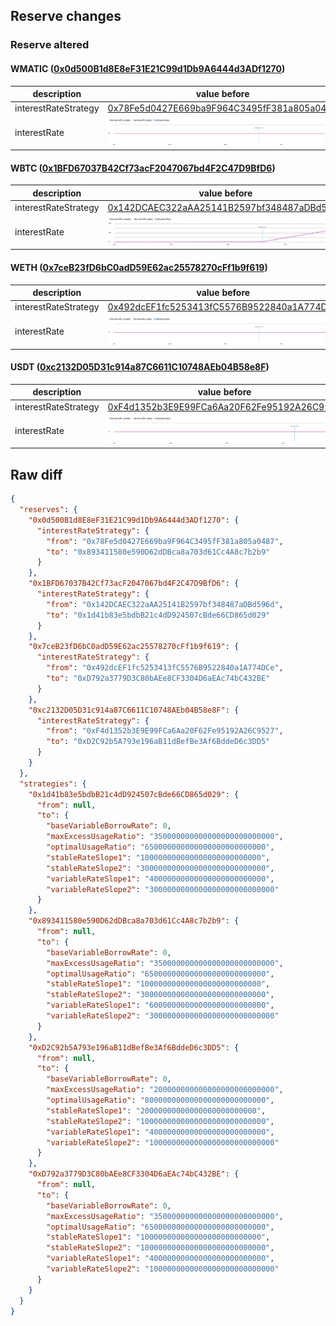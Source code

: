 ## Reserve changes

### Reserve altered

#### WMATIC ([0x0d500B1d8E8eF31E21C99d1Db9A6444d3ADf1270](https://polygonscan.com/address/0x0d500B1d8E8eF31E21C99d1Db9A6444d3ADf1270))

| description | value before | value after |
| --- | --- | --- |
| interestRateStrategy | [0x78Fe5d0427E669ba9F964C3495fF381a805a0487](https://polygonscan.com/address/0x78Fe5d0427E669ba9F964C3495fF381a805a0487) | [0x893411580e590D62dDBca8a703d61Cc4A8c7b2b9](https://polygonscan.com/address/0x893411580e590D62dDBca8a703d61Cc4A8c7b2b9) |
| interestRate | ![before](/.assets/d623b05c15166363301aacb46d7c2c761da0487f.svg) | ![after](/.assets/d623b05c15166363301aacb46d7c2c761da0487f.svg) |

#### WBTC ([0x1BFD67037B42Cf73acF2047067bd4F2C47D9BfD6](https://polygonscan.com/address/0x1BFD67037B42Cf73acF2047067bd4F2C47D9BfD6))

| description | value before | value after |
| --- | --- | --- |
| interestRateStrategy | [0x142DCAEC322aAA25141B2597bf348487aDBd596d](https://polygonscan.com/address/0x142DCAEC322aAA25141B2597bf348487aDBd596d) | [0x1d41b83e5bdbB21c4dD924507cBde66CD865d029](https://polygonscan.com/address/0x1d41b83e5bdbB21c4dD924507cBde66CD865d029) |
| interestRate | ![before](/.assets/9024b25803beaac85c9e1e00e50e08c212c3d6ee.svg) | ![after](/.assets/9024b25803beaac85c9e1e00e50e08c212c3d6ee.svg) |

#### WETH ([0x7ceB23fD6bC0adD59E62ac25578270cFf1b9f619](https://polygonscan.com/address/0x7ceB23fD6bC0adD59E62ac25578270cFf1b9f619))

| description | value before | value after |
| --- | --- | --- |
| interestRateStrategy | [0x492dcEF1fc5253413fC5576B9522840a1A774DCe](https://polygonscan.com/address/0x492dcEF1fc5253413fC5576B9522840a1A774DCe) | [0xD792a3779D3C80bAEe8CF3304D6aEAc74bC432BE](https://polygonscan.com/address/0xD792a3779D3C80bAEe8CF3304D6aEAc74bC432BE) |
| interestRate | ![before](/.assets/109889a4fe0e3bcfce871de154c889a0ff8e0e94.svg) | ![after](/.assets/109889a4fe0e3bcfce871de154c889a0ff8e0e94.svg) |

#### USDT ([0xc2132D05D31c914a87C6611C10748AEb04B58e8F](https://polygonscan.com/address/0xc2132D05D31c914a87C6611C10748AEb04B58e8F))

| description | value before | value after |
| --- | --- | --- |
| interestRateStrategy | [0xF4d1352b3E9E99FCa6Aa20F62Fe95192A26C9527](https://polygonscan.com/address/0xF4d1352b3E9E99FCa6Aa20F62Fe95192A26C9527) | [0xD2C92b5A793e196aB11dBefBe3Af6BddeD6c3DD5](https://polygonscan.com/address/0xD2C92b5A793e196aB11dBefBe3Af6BddeD6c3DD5) |
| interestRate | ![before](/.assets/2e987a4911a41c316461bd57acf38be5b6ae837b.svg) | ![after](/.assets/2e987a4911a41c316461bd57acf38be5b6ae837b.svg) |

## Raw diff

```json
{
  "reserves": {
    "0x0d500B1d8E8eF31E21C99d1Db9A6444d3ADf1270": {
      "interestRateStrategy": {
        "from": "0x78Fe5d0427E669ba9F964C3495fF381a805a0487",
        "to": "0x893411580e590D62dDBca8a703d61Cc4A8c7b2b9"
      }
    },
    "0x1BFD67037B42Cf73acF2047067bd4F2C47D9BfD6": {
      "interestRateStrategy": {
        "from": "0x142DCAEC322aAA25141B2597bf348487aDBd596d",
        "to": "0x1d41b83e5bdbB21c4dD924507cBde66CD865d029"
      }
    },
    "0x7ceB23fD6bC0adD59E62ac25578270cFf1b9f619": {
      "interestRateStrategy": {
        "from": "0x492dcEF1fc5253413fC5576B9522840a1A774DCe",
        "to": "0xD792a3779D3C80bAEe8CF3304D6aEAc74bC432BE"
      }
    },
    "0xc2132D05D31c914a87C6611C10748AEb04B58e8F": {
      "interestRateStrategy": {
        "from": "0xF4d1352b3E9E99FCa6Aa20F62Fe95192A26C9527",
        "to": "0xD2C92b5A793e196aB11dBefBe3Af6BddeD6c3DD5"
      }
    }
  },
  "strategies": {
    "0x1d41b83e5bdbB21c4dD924507cBde66CD865d029": {
      "from": null,
      "to": {
        "baseVariableBorrowRate": 0,
        "maxExcessUsageRatio": "350000000000000000000000000",
        "optimalUsageRatio": "650000000000000000000000000",
        "stableRateSlope1": "100000000000000000000000000",
        "stableRateSlope2": "3000000000000000000000000000",
        "variableRateSlope1": "40000000000000000000000000",
        "variableRateSlope2": "3000000000000000000000000000"
      }
    },
    "0x893411580e590D62dDBca8a703d61Cc4A8c7b2b9": {
      "from": null,
      "to": {
        "baseVariableBorrowRate": 0,
        "maxExcessUsageRatio": "350000000000000000000000000",
        "optimalUsageRatio": "650000000000000000000000000",
        "stableRateSlope1": "100000000000000000000000000",
        "stableRateSlope2": "3000000000000000000000000000",
        "variableRateSlope1": "60000000000000000000000000",
        "variableRateSlope2": "3000000000000000000000000000"
      }
    },
    "0xD2C92b5A793e196aB11dBefBe3Af6BddeD6c3DD5": {
      "from": null,
      "to": {
        "baseVariableBorrowRate": 0,
        "maxExcessUsageRatio": "200000000000000000000000000",
        "optimalUsageRatio": "800000000000000000000000000",
        "stableRateSlope1": "20000000000000000000000000",
        "stableRateSlope2": "1000000000000000000000000000",
        "variableRateSlope1": "40000000000000000000000000",
        "variableRateSlope2": "1000000000000000000000000000"
      }
    },
    "0xD792a3779D3C80bAEe8CF3304D6aEAc74bC432BE": {
      "from": null,
      "to": {
        "baseVariableBorrowRate": 0,
        "maxExcessUsageRatio": "350000000000000000000000000",
        "optimalUsageRatio": "650000000000000000000000000",
        "stableRateSlope1": "100000000000000000000000000",
        "stableRateSlope2": "1000000000000000000000000000",
        "variableRateSlope1": "40000000000000000000000000",
        "variableRateSlope2": "1000000000000000000000000000"
      }
    }
  }
}
```